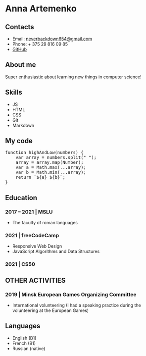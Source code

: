 # Anna Artemenko
## Contacts
* Email: neverbackdown654@gmail.com
* Phone: + 375 29 816 09 85
* [GitHub](https://github.com/anyacubed)
## About me
Super enthusiastic about learning new things in computer science!
## Skills
* JS
* HTML
* CSS
* Git
* Markdown
## My code
<pre>function highAndLow(numbers) {
    var array = numbers.split(" ");
    array = array.map(Number);
    var a = Math.max(...array);
    var b = Math.min(...array);
    return `${a} ${b}`;
}</pre>
## Education
### 2017 – 2021 | MSLU
* The faculty of roman languages
### 2021 | freeCodeCamp
* Responsive Web Design
* JavaScript Algorithms and Data Structures
### 2021 | CS50
## OTHER ACTIVITIES
### 2019 | Minsk European Games Organizing Committee
* International volunteering (I had a speaking practice during the volunteering at the European Games)
## Languages
* English (B1)
* French (B1)
* Russian (native)
